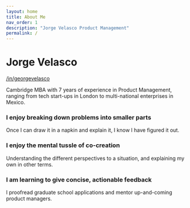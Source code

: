 ```yaml
---
layout: home
title: About Me
nav_order: 1
description: "Jorge Velasco Product Management"
permalink: /
---
```


# Jorge Velasco
[/in/georgevelasco](https://www.linkedin.com/in/georgevelasco/)

Cambridge MBA with 7 years of experience in Product Management, ranging from tech start-ups in London to multi-national enterprises in Mexico.

### I enjoy breaking down problems into smaller parts
Once I can draw it in a napkin and explain it, I know I have figured it out.

### I enjoy the mental tussle of co-creation
Understanding the different perspectives to a situation, and explaining my own in other terms.

### I am learning to give concise, actionable feedback
I proofread graduate school applications and mentor up-and-coming product managers.


